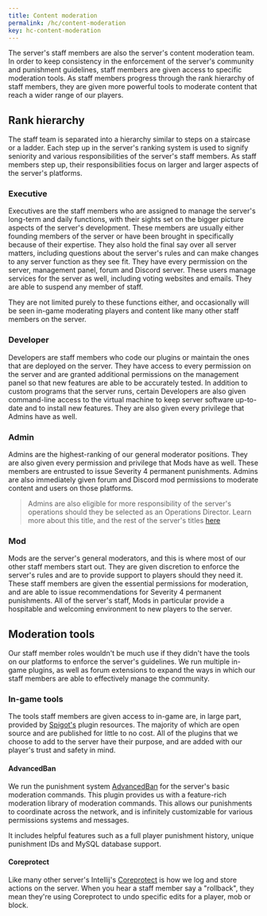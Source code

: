 ```yaml
---
title: Content moderation
permalink: /hc/content-moderation
key: hc-content-moderation
---
```


The server's staff members are also the server's content moderation team. In order to keep consistency in the enforcement of the server's community and punishment guidelines, staff members are given access to specific moderation tools. As staff members progress through the rank hierarchy of staff members, they are given more powerful tools to moderate content that reach a wider range of our players.

## Rank hierarchy
The staff team is separated into a hierarchy similar to steps on a staircase or a ladder. Each step up in the server's ranking system is used to signify seniority and various responsibilities of the server's staff members. As staff members step up, their responsibilities focus on larger and larger aspects of the server's platforms.

### Executive
Executives are the staff members who are assigned to manage the server's long-term and daily functions, with their sights set on the bigger picture aspects of the server's development. These members are usually either founding members of the server or have been brought in specifically because of their expertise. They also hold the final say over all server matters, including questions about the server's rules and can make changes to any server function as they see fit. They have every permission on the server, management panel, forum and Discord server. These users manage services for the server as well, including voting websites and emails. They are able to suspend any member of staff.

They are not limited purely to these functions either, and occasionally will be seen in-game moderating players and content like many other staff members on the server.

### Developer
Developers are staff members who code our plugins or maintain the ones that are deployed on the server. They have access to every permission on the server and are granted additional permissions on the management panel so that new features are able to be accurately tested. In addition to custom programs that the server runs, certain Developers are also given command-line access to the virtual machine to keep server software up-to-date and to install new features. They are also given every privilege that Admins have as well.

### Admin
Admins are the highest-ranking of our general moderator positions. They are also given every permission and privilege that Mods have as well. These members are entrusted to issue <span class="severity-4">Severity 4</span> permanent punishments. Admins are also immediately given forum and Discord mod permissions to moderate content and users on those platforms.

> Admins are also eligible for more responsibility of the server's operations should they be selected as an Operations Director. Learn more about this title, and the rest of the server's titles [here](../hc/titles-and-honors#operations-director)

### Mod
Mods are the server's general moderators, and this is where most of our other staff members start out. They are given discretion to enforce the server's rules and are to provide support to players should they need it. These staff members are given the essential permissions for moderation, and are able to issue recommendations for <span class="severity-4">Severity 4</span> permanent punishments. All of the server's staff, Mods in particular provide a hospitable and welcoming environment to new players to the server.

## Moderation tools
Our staff member roles wouldn't be much use if they didn't have the tools on our platforms to enforce the server's guidelines. We run multiple in-game plugins, as well as forum extensions to expand the ways in which our staff members are able to effectively manage the community.

### In-game tools
The tools staff members are given access to in-game are, in large part, provided by [Spigot's](https://www.spigotmc.org/) plugin resources. The majority of which are open source and are published for little to no cost. All of the plugins that we choose to add to the server have their purpose, and are added with our player's trust and safety in mind.

#### AdvancedBan
We run the punishment system [AdvancedBan](https://github.com/DevLeoko/AdvancedBan) for the server's basic moderation commands. This plugin provides us with a feature-rich moderation library of moderation commands. This allows our punishments to coordinate across the network, and is infinitely customizable for various permissions systems and messages.

It includes helpful features such as a full player punishment history, unique punishment IDs and MySQL database support.

#### Coreprotect
Like many other server's Intellij's [Coreprotect](https://coreprotect.net) is how we log and store actions on the server. When you hear a staff member say a "rollback", they mean they're using Coreprotect to undo specific edits for a player, mob or block.
